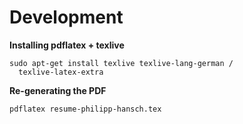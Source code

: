 # Development

**Installing pdflatex + texlive**

    sudo apt-get install texlive texlive-lang-german /
      texlive-latex-extra

**Re-generating the PDF**

    pdflatex resume-philipp-hansch.tex
